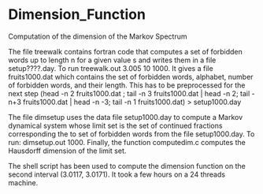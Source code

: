 # Dimension_Function
Computation of the dimension of the Markov Spectrum

The file treewalk contains fortran code that computes a set of forbidden words up to length n for a given value s and writes them in a file setup????.day.  To run treewalk.out 3.005 10 1000. It gives a file fruits1000.dat which contains the set of forbidden words, alphabet, number of forbidden words, and their length. This has to be preprocessed for the next step 
(head -n 2 fruits1000.dat ; tail -n 3 fruits1000.dat | head -n 2; tail -n+3 fruits1000.dat | head -n -3; tail -n 1 fruits1000.dat) > setup1000.day 

The file dimsetup uses the data file setup1000.day to compute a Markov dynamical system whose limit set is the set of continued fractions corresponding the to set of forbidden words from the file setup1000.day. To run: dimsetup.out 1000. Finally, the function computedim.c computes the Hausdorff dimension of the limit set. 

The shell script has been used to compute the dimension function on the second interval (3.0117, 3.0171). It took a few hours on a 24 threads machine. 
